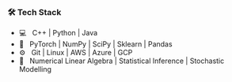 <h3>🛠 Tech Stack</h3>

- 💻 &nbsp; C++ | Python | Java 
- 🤖 &nbsp; PyTorch | NumPy | SciPy | Sklearn | Pandas
- ⚙️ &nbsp; Git | Linux | AWS | Azure | GCP
- 📘 &nbsp; Numerical Linear Algebra | Statistical Inference | Stochastic Modelling
